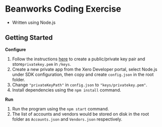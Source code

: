 # Beanworks Coding Exercise

- Written using Node.js

## Getting Started

**Configure**

1. Follow the instructions [here](https://developer.xero.com/documentation/api-guides/create-publicprivate-key) to create a public/private key pair and store`privatekey.pem` in `/keys`.
2. Create a new private app from the Xero Developer portal, select Node.js under SDK configuration, then copy and create `config.json` in the root folder.
3. Change `"privateKeyPath"` in `config.json` to `"keys/privatekey.pem"`.
4. Install dependencies using the `npm install` command.

**Run**

1. Run the program using the `npm start` command.
2. The list of accounts and vendors would be stored on disk in the root folder as `Accounts.json` and `Vendors.json` respectively.